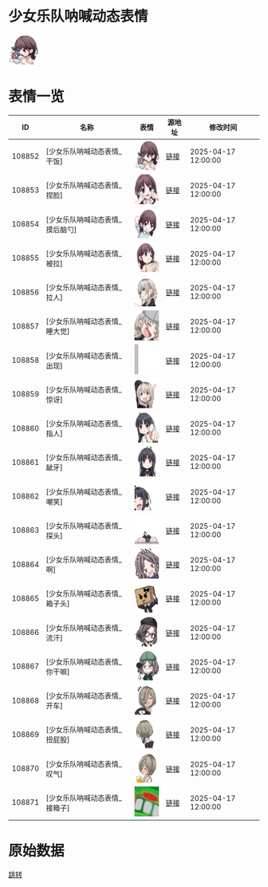 # 少女乐队呐喊动态表情

<img src="./cover.png" height="60" alt="cover" />

# 表情一览

|ID|名称|表情|源地址|修改时间|
|----|----|----|----|----|
|108852|[少女乐队呐喊动态表情_干饭]|<img src="./pic/108852_%5B少女乐队呐喊动态表情_干饭%5D.gif" height="60" alt="干饭"/>|[链接](https://i0.hdslb.com/bfs/garb/ffbec03e62634225600e07df9fafd35685033208.gif)|2025-04-17 12:00:00|
|108853|[少女乐队呐喊动态表情_捏脸]|<img src="./pic/108853_%5B少女乐队呐喊动态表情_捏脸%5D.gif" height="60" alt="捏脸"/>|[链接](https://i0.hdslb.com/bfs/garb/a03149da051920e142d2d7a6624191ed7553a0bb.gif)|2025-04-17 12:00:00|
|108854|[少女乐队呐喊动态表情_摸后脑勺]|<img src="./pic/108854_%5B少女乐队呐喊动态表情_摸后脑勺%5D.gif" height="60" alt="摸后脑勺"/>|[链接](https://i0.hdslb.com/bfs/garb/f360cdddfc4c4f02ff0f1c8403ec7c1ebedcbbad.gif)|2025-04-17 12:00:00|
|108855|[少女乐队呐喊动态表情_被拉]|<img src="./pic/108855_%5B少女乐队呐喊动态表情_被拉%5D.gif" height="60" alt="被拉"/>|[链接](https://i0.hdslb.com/bfs/garb/7d26add1e3fc547db8176254fe78d389f0de7108.gif)|2025-04-17 12:00:00|
|108856|[少女乐队呐喊动态表情_拉人]|<img src="./pic/108856_%5B少女乐队呐喊动态表情_拉人%5D.gif" height="60" alt="拉人"/>|[链接](https://i0.hdslb.com/bfs/garb/ccb628ce9704cd2d4bcf96030d1d1a2f358bce65.gif)|2025-04-17 12:00:00|
|108857|[少女乐队呐喊动态表情_睡大觉]|<img src="./pic/108857_%5B少女乐队呐喊动态表情_睡大觉%5D.gif" height="60" alt="睡大觉"/>|[链接](https://i0.hdslb.com/bfs/garb/4883194cf761b3387f0f451cd833ec9493caf4a5.gif)|2025-04-17 12:00:00|
|108858|[少女乐队呐喊动态表情_出现]|<img src="./pic/108858_%5B少女乐队呐喊动态表情_出现%5D.gif" height="60" alt="出现"/>|[链接](https://i0.hdslb.com/bfs/garb/8f63335156c558ad4c3b50f3c6b69437e03f2016.gif)|2025-04-17 12:00:00|
|108859|[少女乐队呐喊动态表情_惊讶]|<img src="./pic/108859_%5B少女乐队呐喊动态表情_惊讶%5D.gif" height="60" alt="惊讶"/>|[链接](https://i0.hdslb.com/bfs/garb/6515806305cb462fe08b11991690be99a77bbc74.gif)|2025-04-17 12:00:00|
|108860|[少女乐队呐喊动态表情_指人]|<img src="./pic/108860_%5B少女乐队呐喊动态表情_指人%5D.gif" height="60" alt="指人"/>|[链接](https://i0.hdslb.com/bfs/garb/7d04c1b2e96d467b81f639ffef7bcbea25416502.gif)|2025-04-17 12:00:00|
|108861|[少女乐队呐喊动态表情_龇牙]|<img src="./pic/108861_%5B少女乐队呐喊动态表情_龇牙%5D.gif" height="60" alt="龇牙"/>|[链接](https://i0.hdslb.com/bfs/garb/165b45ef0d79140e37e435548aac3bbc2b3cdaf0.gif)|2025-04-17 12:00:00|
|108862|[少女乐队呐喊动态表情_嘲笑]|<img src="./pic/108862_%5B少女乐队呐喊动态表情_嘲笑%5D.gif" height="60" alt="嘲笑"/>|[链接](https://i0.hdslb.com/bfs/garb/f56eba8c571075f888c403f990de696277883b81.gif)|2025-04-17 12:00:00|
|108863|[少女乐队呐喊动态表情_探头]|<img src="./pic/108863_%5B少女乐队呐喊动态表情_探头%5D.gif" height="60" alt="探头"/>|[链接](https://i0.hdslb.com/bfs/garb/fee78394019233c6d1a3bd3784ea5dea27ead45b.gif)|2025-04-17 12:00:00|
|108864|[少女乐队呐喊动态表情_啊]|<img src="./pic/108864_%5B少女乐队呐喊动态表情_啊%5D.gif" height="60" alt="啊"/>|[链接](https://i0.hdslb.com/bfs/garb/c1d9ad92d39bfd11b37bb4f282174570bfa034e6.gif)|2025-04-17 12:00:00|
|108865|[少女乐队呐喊动态表情_箱子头]|<img src="./pic/108865_%5B少女乐队呐喊动态表情_箱子头%5D.gif" height="60" alt="箱子头"/>|[链接](https://i0.hdslb.com/bfs/garb/3ba640fcd7ef421aab53d4574b05368c627c9227.gif)|2025-04-17 12:00:00|
|108866|[少女乐队呐喊动态表情_流汗]|<img src="./pic/108866_%5B少女乐队呐喊动态表情_流汗%5D.gif" height="60" alt="流汗"/>|[链接](https://i0.hdslb.com/bfs/garb/318e75fad562b4cdcbc9b9992dcbf2a17be746bf.gif)|2025-04-17 12:00:00|
|108867|[少女乐队呐喊动态表情_你干嘛]|<img src="./pic/108867_%5B少女乐队呐喊动态表情_你干嘛%5D.gif" height="60" alt="你干嘛"/>|[链接](https://i0.hdslb.com/bfs/garb/cfbe49f03e2548220b04e40f67091722afc97a42.gif)|2025-04-17 12:00:00|
|108868|[少女乐队呐喊动态表情_开车]|<img src="./pic/108868_%5B少女乐队呐喊动态表情_开车%5D.gif" height="60" alt="开车"/>|[链接](https://i0.hdslb.com/bfs/garb/7c40b428a65a62c9b4963dd9fb97688bab28c5d4.gif)|2025-04-17 12:00:00|
|108869|[少女乐队呐喊动态表情_扭屁股]|<img src="./pic/108869_%5B少女乐队呐喊动态表情_扭屁股%5D.gif" height="60" alt="扭屁股"/>|[链接](https://i0.hdslb.com/bfs/garb/9fd4119be1999bd34718648cadf6ac83488ccbbc.gif)|2025-04-17 12:00:00|
|108870|[少女乐队呐喊动态表情_叹气]|<img src="./pic/108870_%5B少女乐队呐喊动态表情_叹气%5D.gif" height="60" alt="叹气"/>|[链接](https://i0.hdslb.com/bfs/garb/a5ef4bf662eef5b85616711f9265c51a66cfb437.gif)|2025-04-17 12:00:00|
|108871|[少女乐队呐喊动态表情_接箱子]|<img src="./pic/108871_%5B少女乐队呐喊动态表情_接箱子%5D.gif" height="60" alt="接箱子"/>|[链接](https://i0.hdslb.com/bfs/garb/fa33e159fa6b874cdd7881572a01adb5cefbcae3.gif)|2025-04-17 12:00:00|

# 原始数据

[跳转](./raw.json)

